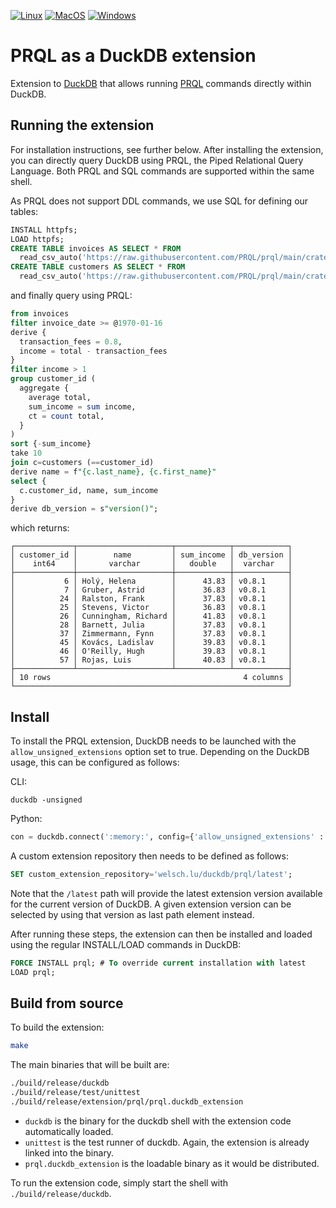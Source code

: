 [![Linux](https://github.com/ywelsch/duckdb-prql/actions/workflows/Linux.yml/badge.svg)](https://github.com/ywelsch/duckdb-prql/actions/workflows/Linux.yml) [![MacOS](https://github.com/ywelsch/duckdb-prql/actions/workflows/MacOS.yml/badge.svg)](https://github.com/ywelsch/duckdb-prql/actions/workflows/MacOS.yml) [![Windows](https://github.com/ywelsch/duckdb-prql/actions/workflows/Windows.yml/badge.svg)](https://github.com/ywelsch/duckdb-prql/actions/workflows/Windows.yml)

# PRQL as a DuckDB extension

Extension to [DuckDB](https://duckdb.org) that allows running [PRQL](https://prql-lang.org) commands directly within DuckDB.

## Running the extension

For installation instructions, see further below. After installing the extension, you can directly query DuckDB using PRQL, the Piped Relational Query Language. Both PRQL and SQL commands are supported within the same shell.

As PRQL does not support DDL commands, we use SQL for defining our tables:

```sql
INSTALL httpfs;
LOAD httpfs;
CREATE TABLE invoices AS SELECT * FROM
  read_csv_auto('https://raw.githubusercontent.com/PRQL/prql/main/crates/prql-compiler/tests/integration/data/chinook/invoices.csv');
CREATE TABLE customers AS SELECT * FROM
  read_csv_auto('https://raw.githubusercontent.com/PRQL/prql/main/crates/prql-compiler/tests/integration/data/chinook/customers.csv');
```

and finally query using PRQL:

```sql
from invoices
filter invoice_date >= @1970-01-16
derive {
  transaction_fees = 0.8,
  income = total - transaction_fees
}
filter income > 1
group customer_id (
  aggregate {
    average total,
    sum_income = sum income,
    ct = count total,
  }
)
sort {-sum_income}
take 10
join c=customers (==customer_id)
derive name = f"{c.last_name}, {c.first_name}"
select {
  c.customer_id, name, sum_income
}
derive db_version = s"version()";
```

which returns:

```
┌─────────────┬─────────────────────┬────────────┬────────────┐
│ customer_id │        name         │ sum_income │ db_version │
│    int64    │       varchar       │   double   │  varchar   │
├─────────────┼─────────────────────┼────────────┼────────────┤
│           6 │ Holý, Helena        │      43.83 │ v0.8.1     │
│           7 │ Gruber, Astrid      │      36.83 │ v0.8.1     │
│          24 │ Ralston, Frank      │      37.83 │ v0.8.1     │
│          25 │ Stevens, Victor     │      36.83 │ v0.8.1     │
│          26 │ Cunningham, Richard │      41.83 │ v0.8.1     │
│          28 │ Barnett, Julia      │      37.83 │ v0.8.1     │
│          37 │ Zimmermann, Fynn    │      37.83 │ v0.8.1     │
│          45 │ Kovács, Ladislav    │      39.83 │ v0.8.1     │
│          46 │ O'Reilly, Hugh      │      39.83 │ v0.8.1     │
│          57 │ Rojas, Luis         │      40.83 │ v0.8.1     │
├─────────────┴─────────────────────┴────────────┴────────────┤
│ 10 rows                                           4 columns │
└─────────────────────────────────────────────────────────────┘
```

## Install

To install the PRQL extension, DuckDB needs to be launched with the `allow_unsigned_extensions` option set to true.
Depending on the DuckDB usage, this can be configured as follows:

CLI:
```shell
duckdb -unsigned
```

Python:
```python
con = duckdb.connect(':memory:', config={'allow_unsigned_extensions' : 'true'})
```

A custom extension repository then needs to be defined as follows:
```sql
SET custom_extension_repository='welsch.lu/duckdb/prql/latest';
```
Note that the `/latest` path will provide the latest extension version available for the current version of DuckDB.
A given extension version can be selected by using that version as last path element instead.

After running these steps, the extension can then be installed and loaded using the regular INSTALL/LOAD commands in DuckDB:
```sql
FORCE INSTALL prql; # To override current installation with latest
LOAD prql;
```

## Build from source
To build the extension:
```sh
make
```
The main binaries that will be built are:
```sh
./build/release/duckdb
./build/release/test/unittest
./build/release/extension/prql/prql.duckdb_extension
```
- `duckdb` is the binary for the duckdb shell with the extension code automatically loaded.
- `unittest` is the test runner of duckdb. Again, the extension is already linked into the binary.
- `prql.duckdb_extension` is the loadable binary as it would be distributed.

To run the extension code, simply start the shell with `./build/release/duckdb`.
